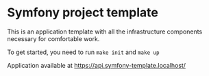 # Symfony project template

This is an application template with all the infrastructure components necessary for comfortable work.

To get started, you need to run `make init` and `make up`

Application available at https://api.symfony-template.localhost/